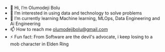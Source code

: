 - 👋 Hi, I’m Olumodeji Bolu
- 👀 I’m interested in using data and technology to solve problems 
- 🌱 I’m currently learning Machine learning, MLOps, Data Engineering and Ai Engineering 
- 📫 How to reach me olumodejibolu@gmail.com
- ⚡ Fun fact: From Software are the devil's advocate, i keep losing to a mob character in Elden Ring

